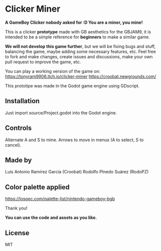 # Clicker Miner
**A GameBoy Clicker nobody asked for :D
You are a miner, you mine!**

This is a clicker **prototype** made with GB aesthetics for the GBJAM9, it is intended to be a simple reference for **beginners** to make a similar game.

**We will not develop this game further**, but we will be fixing bugs and stuff, balancing the game, maybe adding some necessary features, etc. Feel free to fork and make changes, create issues and discussions, make your own pull request to improve the game, etc.

You can play a working version of the game on:
https://tonyram9906.itch.io/clicker-miner
https://croobat.newgrounds.com/

This prototipe was made in the Godot game engine using GDscript.

## Installation
Just import source/Project.godot into the Godot engine.

## Controls
Alternate A and S to mine.
Arrows to move in menus (A to select, S to cancel).

## Made by
Luis Antonio Ramírez García (Croobat)
Rodolfo PInedo Suárez (RodoPZ)

## Color palette applied
https://lospec.com/palette-list/nintendo-gameboy-bgb

Thank you!

**You can use the code and assets as you like.**

## License 

MIT

